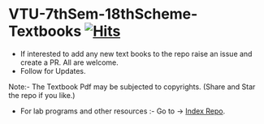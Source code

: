 
# VTU-7thSem-18thScheme-Textbooks [![Hits](https://hits.seeyoufarm.com/api/count/incr/badge.svg?url=https%3A%2F%2Fgithub.com%2FSANJAY-NT%2FVTU-7thSem-18thScheme-Textbooks&count_bg=%2379C83D&title_bg=%23555555&icon=&icon_color=%23E7E7E7&title=Views&edge_flat=false)](https://hits.seeyoufarm.com)

























- If interested to add any new text books to the repo raise an issue and create a PR. All are welcome.
- Follow for Updates. 


   
   
   
   
   
   
   
       
       
       
       
       
       
       

Note:- The Textbook Pdf may be subjected to copyrights.
(Share and Star the repo if you like.) 
 
 
 
    
    
    
    
- For lab programs and other resources :- 
Go to -> [Index Repo](https://github.com/SANJAY-NT/VTU-Resources).
